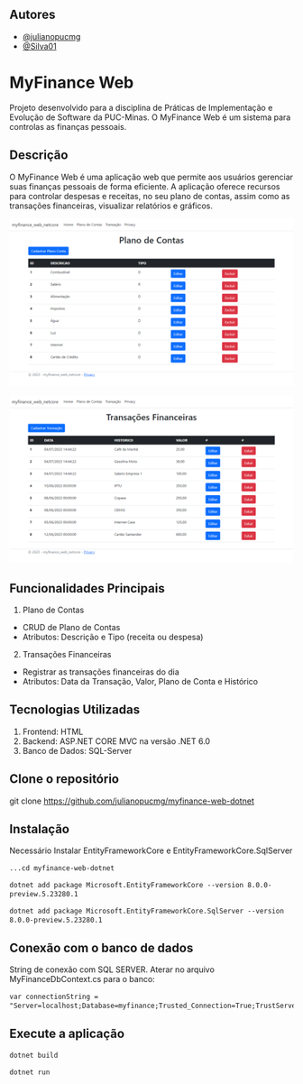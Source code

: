 

## Autores

- [@julianopucmg](https://github.com/julianopucmg)
- [@Silva01](https://github.com/Silva01)


# MyFinance Web

Projeto desenvolvido para a disciplina de Práticas de Implementação e Evolução de Software da PUC-Minas. O MyFinance Web é um sistema para controlas as finanças pessoais.

## Descrição
O MyFinance Web é uma aplicação web que permite aos usuários gerenciar suas finanças pessoais de forma eficiente. A aplicação oferece recursos para controlar despesas e receitas, no seu plano de contas, assim como as transações financeiras, visualizar relatórios e gráficos.

![Screenshot](docs/tela_plano.png)

![Screenshot](docs/tela_transacao.png)

## Funcionalidades Principais

1. Plano de Contas
* CRUD de Plano de Contas
* Atributos: Descrição e Tipo (receita ou despesa)

2. Transações Financeiras
* Registrar as transações financeiras do dia
* Atributos: Data da Transação, Valor, Plano de Conta e Histórico

## Tecnologias Utilizadas

1. Frontend: HTML
2. Backend: ASP.NET CORE MVC na versão .NET 6.0
3. Banco de Dados: SQL-Server



## Clone o repositório
git clone https://github.com/julianopucmg/myfinance-web-dotnet

## Instalação

Necessário Instalar EntityFrameworkCore e EntityFrameworkCore.SqlServer

```
...cd myfinance-web-dotnet
```

```
dotnet add package Microsoft.EntityFrameworkCore --version 8.0.0-preview.5.23280.1
```
```
dotnet add package Microsoft.EntityFrameworkCore.SqlServer --version 8.0.0-preview.5.23280.1
```

## Conexão com o banco de dados
String de conexão com SQL SERVER. Aterar no arquivo MyFinanceDbContext.cs para o banco:
```
var connectionString = "Server=localhost;Database=myfinance;Trusted_Connection=True;TrustServerCertificate=True";
```

## Execute a aplicação
```
dotnet build
```
```
dotnet run
```


